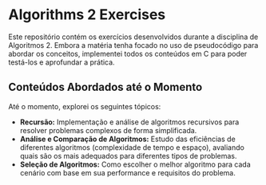 # Algorithms 2 Exercises
Este repositório contém os exercícios desenvolvidos durante a disciplina de Algoritmos 2.
Embora a matéria tenha focado no uso de pseudocódigo para abordar os conceitos, implementei todos os conteúdos em C para poder testá-los e aprofundar a prática.

## Conteúdos Abordados até o Momento
Até o momento, explorei os seguintes tópicos:

- **Recursão:** Implementação e análise de algoritmos recursivos para resolver problemas complexos de forma simplificada.
- **Análise e Comparação de Algoritmos:** Estudo das eficiências de diferentes algoritmos (complexidade de tempo e espaço), avaliando quais são os mais adequados para diferentes tipos de problemas.
- **Seleção de Algoritmos:** Como escolher o melhor algoritmo para cada cenário com base em sua performance e requisitos do problema.
